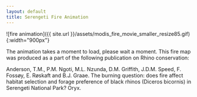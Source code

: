 ```yaml
---
layout: default
title: Serengeti Fire Animation
---
```


![fire animation]({{ site.url }}/assets/modis_fire_movie_smaller_resize85.gif){:width="900px"}

The animation takes a moment to load, please wait a moment. This fire map was produced as a part of the following publication on Rhino conservation:

Anderson, T.M., P.M. Ngoti, M.L. Nzunda, D.M. Griffith, J.D.M. Speed, F. Fossøy, E. Røskaft and B.J. Graae. The burning question: does fire affect habitat selection and forage preference of black rhinos (Diceros bicornis) in Serengeti National Park? Oryx.
